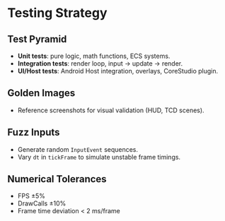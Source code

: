 # Testing Strategy

## Test Pyramid
- **Unit tests**: pure logic, math functions, ECS systems.
- **Integration tests**: render loop, input → update → render.
- **UI/Host tests**: Android Host integration, overlays, CoreStudio plugin.

## Golden Images
- Reference screenshots for visual validation (HUD, TCD scenes).

## Fuzz Inputs
- Generate random `InputEvent` sequences.
- Vary `dt` in `tickFrame` to simulate unstable frame timings.

## Numerical Tolerances
- FPS ±5%
- DrawCalls ±10%
- Frame time deviation < 2 ms/frame

